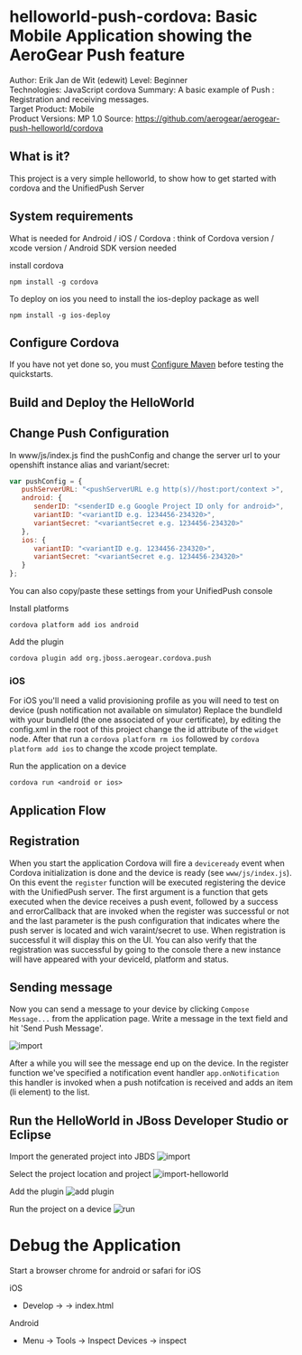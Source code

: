 helloworld-push-cordova: Basic Mobile Application showing the AeroGear Push feature 
===================================================================================
Author: Erik Jan de Wit (edewit)
Level: Beginner  
Technologies: JavaScript cordova
Summary: A basic example of Push : Registration and receiving messages.  
Target Product: Mobile  
Product Versions: MP 1.0
Source: https://github.com/aerogear/aerogear-push-helloworld/cordova

What is it?
-----------

This project is a very simple helloworld, to show how to get started with cordova and the UnifiedPush Server

System requirements
-------------------

What is needed for Android / iOS / Cordova : think of Cordova version / xcode version / Android SDK version needed

install cordova
```
npm install -g cordova
```

To deploy on ios you need to install the ios-deploy package as well
```
npm install -g ios-deploy
```

Configure Cordova
-----------------

If you have not yet done so, you must [Configure Maven](../README.md#configure-maven) before testing the quickstarts.

Build and Deploy the HelloWorld
-------------------------------

## Change Push Configuration

In www/js/index.js find the pushConfig and change the server url to your openshift instance alias and variant/secret:

```javascript
var pushConfig = {
   pushServerURL: "<pushServerURL e.g http(s)//host:port/context >",
   android: {
      senderID: "<senderID e.g Google Project ID only for android>",
      variantID: "<variantID e.g. 1234456-234320>",
      variantSecret: "<variantSecret e.g. 1234456-234320>"
   },
   ios: {
      variantID: "<variantID e.g. 1234456-234320>",
      variantSecret: "<variantSecret e.g. 1234456-234320>"
   }
};

```

You can also copy/paste these settings from your UnifiedPush console

Install platforms
```
cordova platform add ios android
```

Add the plugin
```
cordova plugin add org.jboss.aerogear.cordova.push
```

### iOS
For iOS you'll need a valid provisioning profile as you will need to test on device (push notification not available on simulator)
Replace the bundleId with your bundleId (the one associated of your certificate), by editing the config.xml in the root of this project change the id attribute of the `widget` node. After that run a `cordova platform rm ios` followed by `cordova platform add ios` to change the xcode project template. 

Run the application on a device
```
cordova run <android or ios>
```

Application Flow
----------------------

## Registration
When you start the application Cordova will fire a `deviceready` event when Cordova initialization is done and the device is ready (see `www/js/index.js`). On this event the `register` function will be executed registering the device with the UnifiedPush server. The first argument is a function that gets executed when the device receives a push event, followed by a success and errorCallback that are invoked when the register was successful or not and the last parameter is the push configuration that indicates where the push server is located and wich varaint/secret to use. When registration is successful it will display this on the UI. You can also verify that the registration was successful by going to the console there a new instance will have appeared with your deviceId, platform and status.

## Sending message
Now you can send a message to your device by clicking `Compose Message...` from the application page. Write a message in the text field and hit 'Send Push Message'. 

![import](doc/compose-message.png)

After a while you will see the message end up on the device. In the register function we've specified a notification event handler `app.onNotification` this handler is invoked when a push notifcation is received and adds an item (li element) to the list. 


Run the HelloWorld in JBoss Developer Studio or Eclipse
-------------------------------------------------------

Import the generated project into JBDS
![import](doc/import.png)

Select the project location and project
![import-helloworld](doc/import-helloworld.png)

Add the plugin
![add plugin](doc/plugin-add.png)

Run the project on a device
![run](doc/run.png)

Debug the Application
=====================

Start a browser chrome for android or safari for iOS

iOS 
* Develop -> <device name> -> index.html

Android
* Menu -> Tools -> Inspect Devices -> inspect
